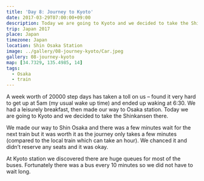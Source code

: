 ```yaml
---
title: 'Day 8: Journey to Kyoto'
date: 2017-03-29T07:00:00+09:00
description: Today we are going to Kyoto and we decided to take the Shinkansen there.
trip: Japan 2017
place: Japan
timezone: Japan
location: Shin Osaka Station
image: ../gallery/08-journey-kyoto/Car.jpeg
gallery: 08-journey-kyoto
map: [34.7329, 135.4985, 14]
tags:
  - Osaka
  - train
---
```


A week worth of 20000 step days has taken a toll on us &#8211; found it very hard to get up at 5am (my usual wake up time) and ended up waking at 6:30. We had a leisurely breakfast, then made our way to Osaka station. Today we are going to Kyoto and we decided to take the Shinkansen there.

We made our way to Shin Osaka and there was a few minutes wait for the next train but it was worth it as the journey only takes a few minutes (compared to the local train which can take an hour). We chanced it and didn&#8217;t reserve any seats and it was okay.

At Kyoto station we discovered there are huge queues for most of the buses. Fortunately there was a bus every 10 minutes so we did not have to wait long.
